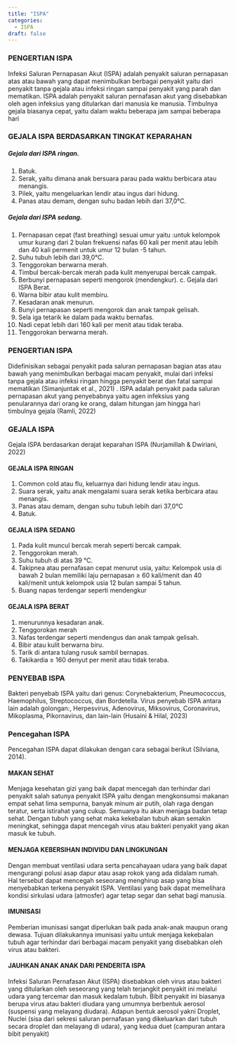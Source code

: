 ```yaml
---
title: "ISPA"
categories: 
  - ISPA
draft: false
---
```


### PENGERTIAN ISPA
Infeksi Saluran Pernapasan Akut (ISPA) adalah penyakit saluran pernapasan atas atau bawah yang dapat menimbulkan berbagai penyakit yaitu dari penyakit tanpa gejala atau infeksi ringan sampai penyakit yang parah dan mematikan.
ISPA adalah penyakit saluran pernafasan  akut  yang  disebabkan  oleh  agen infeksius  yang  ditularkan  dari  manusia  ke manusia.  Timbulnya  gejala  biasanya  cepat, yaitu   dalam waktu   beberapa   jam   sampai beberapa  hari

### GEJALA ISPA BERDASARKAN TINGKAT KEPARAHAN
#####	Gejala dari ISPA ringan.
1.	Batuk.
2.	Serak, yaitu dimana anak bersuara parau pada waktu berbicara atau menangis.
3.	Pilek, yaitu mengeluarkan lendir atau ingus dari hidung.
4.	Panas atau demam, dengan suhu badan lebih dari 37,0°C.

#####	Gejala dari ISPA sedang.
1.	Pernapasan cepat (fast breathing) sesuai umur yaitu :untuk kelompok umur kurang dari 2 bulan frekuensi nafas 60 kali per menit atau lebih dan 40 kali permenit untuk umur 12 bulan -5 tahun.
2.	Suhu tubuh lebih dari 39,0°C.
3.	Tenggorokan berwarna merah.
4.	Timbul bercak-bercak merah pada kulit menyerupai bercak campak.
5.	Berbunyi pernapasan seperti mengorok (mendengkur).
c.	Gejala dari ISPA Berat.
1.	Warna bibir atau kulit membiru.
2.	Kesadaran anak menurun.
3.	Bunyi pernapasan seperti mengorok dan anak tampak gelisah.
4.	Sela iga tetarik ke dalam pada waktu bernafas.
5.	Nadi cepat lebih dari 160 kali per menit atau tidak teraba.
6.	Tenggorokan berwarna merah.


### PENGERTIAN ISPA
Didefinisikan sebagai penyakit pada saluran pernapasan bagian atas atau bawah yang menimbulkan berbagai macam penyakit, mulai dari infeksi tanpa gejala atau infeksi ringan hingga penyakit berat dan fatal sampai mematikan (Simanjuntak et al., 2021) .
ISPA adalah penyakit pada saluran pernapasan akut yang penyebabnya yaitu agen infeksius yang penularannya dari orang ke orang, dalam hitungan jam hingga hari timbulnya gejala (Ramli, 2022)

### GEJALA ISPA
Gejala ISPA berdasarkan derajat keparahan ISPA (Nurjamillah & Dwiriani, 2022) 
#### GEJALA ISPA RINGAN 
1.	Common cold atau flu, keluarnya dari hidung lendir atau ingus.
2.	Suara serak, yaitu anak mengalami suara serak ketika berbicara atau menangis.
3.	Panas atau demam, dengan suhu tubuh lebih dari 37,0°C
4.	Batuk.

#### GEJALA ISPA SEDANG
1.	Pada kulit muncul bercak merah seperti bercak campak.
2.	Tenggorokan merah. 
3.	Suhu tubuh di atas 39 °C.
4.	Takipnea atau pernafasan cepat menurut usia, yaitu: Kelompok usia di bawah 2 bulan memiliki laju pernapasan  ≥ 60 kali/menit dan 40 kali/menit untuk kelompok usia 12 bulan sampai 5 tahun.
5.	Buang napas terdengar seperti mendengkur

#### GEJALA ISPA BERAT
1.	menurunnya kesadaran anak.
2.	Tenggorokan merah
3.	Nafas terdengar seperti mendengus dan anak tampak gelisah.
4.	Bibir atau kulit berwarna biru. 
5.	Tarik di antara tulang rusuk sambil bernapas.
6.	Takikardia ≥ 160 denyut per menit atau tidak teraba.

### PENYEBAB ISPA
Bakteri penyebab ISPA yaitu dari genus: Corynebakterium, Pneumococcus, Haemophilus, Streptococcus, dan Bordetella. Virus penyebab ISPA antara lain adalah golongan:, Herpesvirus, Adenovirus, Miksovirus, Coronavirus, Mikoplasma, Pikornavirus, dan lain-lain (Husaini & Hilal, 2023)

### Pencegahan ISPA
Pencegahan ISPA dapat dilakukan dengan cara sebagai berikut (Silviana, 2014).
#### MAKAN SEHAT
Menjaga kesehatan gizi yang baik dapat mencegah dan terhindar dari penyakit salah satunya penyakit ISPA yaitu dengan mengkonsumsi makanan empat sehat lima sempurna, banyak minum air putih, olah raga dengan teratur, serta istirahat yang cukup. Semuanya itu akan menjaga badan tetap sehat. Dengan tubuh yang sehat maka kekebalan tubuh akan semakin meningkat, sehingga dapat mencegah virus atau bakteri penyakit yang akan masuk ke tubuh.

#### MENJAGA KEBERSIHAN INDIVIDU DAN LINGKUNGAN
Dengan membuat ventilasi udara serta pencahayaan udara yang baik dapat mengurangi polusi asap dapur atau asap rokok yang ada didalam rumah. Hal tersebut dapat mencegah seseorang menghirup asap yang bisa menyebabkan terkena penyakit ISPA. Ventilasi yang baik dapat memelihara kondisi sirkulasi udara (atmosfer) agar tetap segar dan sehat bagi manusia.

#### IMUNISASI
Pemberian imunisasi sangat diperlukan baik pada anak-anak maupun orang dewasa. Tujuan dilakukannya imunisasi yaitu untuk menjaga kekebalan tubuh agar terhindar dari berbagai macam penyakit yang disebabkan oleh virus atau bakteri.

#### JAUHKAN ANAK ANAK DARI PENDERITA ISPA
Infeksi Saluran Pernafasan Akut (ISPA) disebabkan oleh virus atau bakteri yang ditularkan oleh seseorang yang telah terjangkit penyakit ini melalui udara yang tercemar dan masuk kedalam tubuh. Bibit penyakit ini biasanya berupa virus atau bakteri diudara yang umumnya berbentuk aerosol (suspensi yang melayang diudara). Adapun bentuk aerosol yakni Droplet, Nuclei (sisa dari sekresi saluran pernafasan yang dikeluarkan dari tubuh secara droplet dan melayang di udara), yang kedua duet (campuran antara bibit penyakit)

